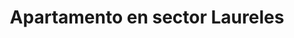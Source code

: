 ---
title: Apartamento en sector Laureles
description: Renta de apartamento amoblado en sector Laureles con un área de 40 m2, estrato 5, cerca al èxito. 1 habitación con 2 camas dobles, cocina totalmente amoblada, barra americana, WIFI, televisión Smart TV. Ventanales hacia la calle muy iluminado
address: Circular 73A, calle 35
area: 37
stratum: 5
bedrooms: 1
beds: 2
bathrooms: 1
kitchen: 1
kitchenFurnished: true
wifi: true
tv: true
tvType: Smart TV
propertyImages:
- image: ../static/images/uploads/luxury-bedroom.jpg
  altText: Habitación con 1 cama
- image: ../static/images/uploads/property-01-exterior.jpg
  altText: Habitación con 2 camas
featured: true
featuredImage: ../static/images/uploads/property-01-exterior.jpg
featuredImageAltText: Habitación con 1 cama
slug: apto-sector-laureles-circular-73a-calle-35
---